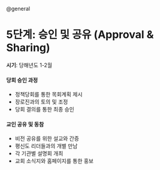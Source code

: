 @general

# 5단계: 승인 및 공유 (Approval & Sharing)

**시기**: 당해년도 1-2월

#### 당회 승인 과정

- 정책당회를 통한 목회계획 제시
- 장로진과의 토의 및 조정
- 당회 결의를 통한 최종 승인

#### 교인 공유 및 동참

- 비전 공유를 위한 설교와 간증
- 평신도 리더들과의 개별 만남
- 각 기관별 설명회 개최
- 교회 소식지와 홈페이지를 통한 홍보
